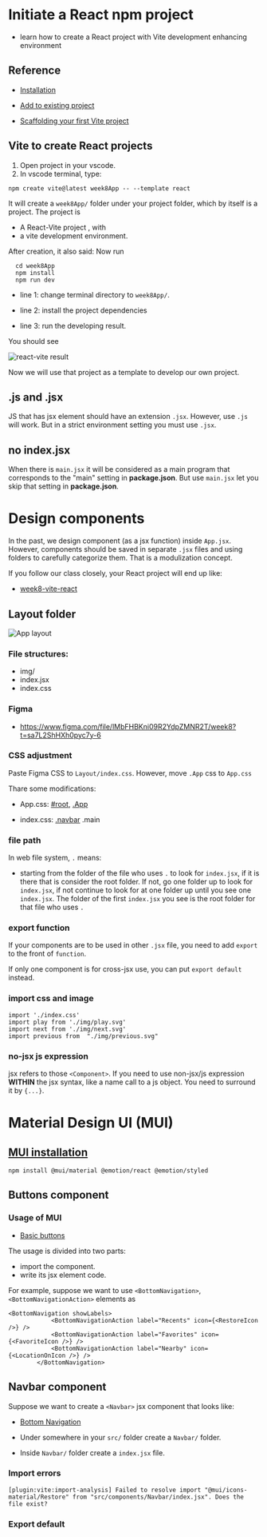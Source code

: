 
# Initiate a React npm project

  * learn how to create a React project with Vite development enhancing environment


## Reference

  * [Installation](https://react.dev/learn/installation)

  * [Add to existing project](https://react.dev/learn/add-react-to-an-existing-project#using-react-for-a-part-of-your-existing-page)
  * [Scaffolding your first Vite project](https://vitejs.dev/guide/#scaffolding-your-first-vite-project)


## Vite to create React projects 


  1. Open project in your vscode. 
  2. In vscode terminal, type:  
```
npm create vite@latest week8App -- --template react
```

It will create a `week8App/` folder under your project folder, which by itself is a project. The project is

  * A React-Vite project , with
  * a vite development environment.

After creation, it also said: Now run

```
  cd week8App
  npm install
  npm run dev
```

  * line 1: change terminal directory to `week8App/`.

  * line 2: install the project dependencies

  * line 3: run the developing result.

You should see

![react-vite result](images/vite-react.png)

Now we will use that project as a template to develop our own project.


## .js and .jsx

JS that has jsx element should have an extension `.jsx`. However, use `.js` will work. But in a strict environment setting you must use `.jsx`.

## no index.jsx

When there is `main.jsx` it will be considered as a main program that corresponds to the "main" setting in **package.json**. But use `main.jsx` let you skip that setting in **package.json**.

# Design components

In the past, we design component (as a jsx function) inside `App.jsx`. However, components should be saved in separate `.jsx` files and using folders to carefully categorize them. That is a modulization concept. 

If you follow our class closely, your React project will end up like:

  * [week8-vite-react](https://github.com/tpemartin/111-2-multimedia-publication/tree/main/week8-vite-react)


## Layout folder

![App layout](images/App.png)

### File structures:

  * img/
  * index.jsx
  * index.css

### Figma

  * <https://www.figma.com/file/lMbFHBKni09R2YdpZMNR2T/week8?t=sa7L2ShHXh0pyc7y-6>

### CSS adjustment

Paste Figma CSS to `Layout/index.css`. However, move `.App`  css to `App.css`

Thare some modifications:

  * App.css: [#root](https://github.com/tpemartin/111-2-multimedia-publication/blob/2544f956074002e4a61b054bd0da314bfe9e9b28/week8-vite-react/src/App.css#L1), [.App](https://github.com/tpemartin/111-2-multimedia-publication/blob/2544f956074002e4a61b054bd0da314bfe9e9b28/week8-vite-react/src/App.css#L48)

  * index.css: [.navbar](https://github.com/tpemartin/111-2-multimedia-publication/blob/2544f956074002e4a61b054bd0da314bfe9e9b28/week8-vite-react/src/components/Layout/index.css#L23) .main 

### file path

In web file system, `.` means:

  * starting from the folder of the file who uses `.` to look for `index.jsx`, if it is there that is consider the root folder. If not, go one folder up to look for `index.jsx`, if not continue to look for at one folder up until you see one `index.jsx`. The folder of the first `index.jsx` you see is the root folder for that file who uses `.`


### export function

If your components are to be used in other `.jsx` file, you need to add `export` to the front of `function`. 

If only one component is for cross-jsx use, you can put `export default` instead.

### import css and image

```
import './index.css'
import play from './img/play.svg'
import next from './img/next.svg'
import previous from  "./img/previous.svg"
```

### no-jsx js expression

jsx refers to those `<Component>`. If you need to use non-jsx/js expression **WITHIN** the jsx syntax, like a name call to a js object. You need to surround it by `{...}`.


# Material Design UI (MUI)

## [MUI installation](https://mui.com/material-ui/getting-started/installation/)

```
npm install @mui/material @emotion/react @emotion/styled
```

## Buttons component

### Usage of MUI

  * [Basic buttons](https://mui.com/material-ui/react-button/)

The usage is divided into two parts:

  * import the component.
  * write its jsx element code.

For example, suppose we want to use `<BottomNavigation>`, `<BottomNavigationAction>` elements as
```
<BottomNavigation showLabels>
            <BottomNavigationAction label="Recents" icon={<RestoreIcon />} />
            <BottomNavigationAction label="Favorites" icon={<FavoriteIcon />} />
            <BottomNavigationAction label="Nearby" icon={<LocationOnIcon />} />
        </BottomNavigation>

```


## Navbar component

Suppose we want to create a `<Navbar>` jsx component that looks like:

  * [Bottom Navigation](https://mui.com/material-ui/react-bottom-navigation/#bottom-navigation)

  * Under somewhere in your `src/` folder create a `Navbar/` folder.
  * Inside `Navbar/` folder create a `index.jsx` file.

### Import errors

```
[plugin:vite:import-analysis] Failed to resolve import "@mui/icons-material/Restore" from "src/components/Navbar/index.jsx". Does the file exist?
```


### Export default
